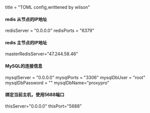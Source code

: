 title = "TOML config,writtened by wilson"

#### redis 从节点的IP地址

redisServer = "0.0.0.0"
redisPorts = "6379"



#### redis 主节点的IP地址


masterRedisServer="47.244.58.46"



#### MySQL的连接信息

mysqlServer = "0.0.0.0"
mysqlPorts = "3306"
mysqlDbUser     = "root"
mysqlDbPassword = ""
mysqlDbName="proxypro"



#### 绑定当前主机，使用5688端口

thisServer="0.0.0.0"
thisPort="5688"